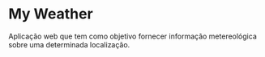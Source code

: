 # My Weather

Aplicação web que tem como objetivo fornecer informação metereológica sobre uma determinada localização.

